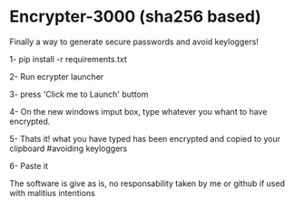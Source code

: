 # Encrypter-3000 (sha256 based)


Finally a way to generate secure passwords and avoid keyloggers!


1- pip install -r requirements.txt

2- Run ecrypter launcher

3- press 'Click me to Launch' buttom

4- On the new windows imput box, type whatever you whant to have encrypted. 

5- Thats it! what you have typed has been encrypted and copied to your clipboard  #avoiding keyloggers

6- Paste it 



The software is give as is, no responsability taken by me or github if used with malitius intentions 


